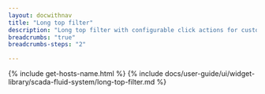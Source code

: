 ```yaml
---
layout: docwithnav
title: "Long top filter"
description: "Long top filter with configurable click actions for custom operations, dashboard manipulation, etc."
breadcrumbs: "true"
breadcrumbs-steps: "2"

---
```

{% include get-hosts-name.html %}
{% include docs/user-guide/ui/widget-library/scada-fluid-system/long-top-filter.md %}

